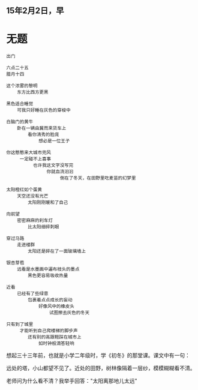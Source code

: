 
## 15年2月2日，早

# 无题

	出门
	
	六点二十五
	腊月十四
	
	这个浓雾的黎明
		东方比西方更黑
	
	黑色适合睡觉
		可我只好睡在灰色的穿梭中
	
	白脑门的黄牛
		卧在一辆由冀而来货车上
	    	看你清秀的脸庞
	        	想必是一位王子
	
	你这憨憨来大城市兜风
	     一定碰不上喜事
	          也许我这文字没写完
	               你就血流汩汩
	                    倒在了冬天，在田野里吃麦苗的幻梦里
	
	太阳橙红如个蛋黄
    	天空还没有光芒
        	太阳刚刚暖和了自己

	向前望
		密密麻麻的刹车灯
	    	比太阳细碎刺眼
	
	穿过马路
		走进楼群
	    	太阳还是碎在了一面玻璃墙上
	
	银杏芽苞
		远看是水墨画中遍布枝头的墨点
	     	黑色更容易吸收热量	
	
	近看
		已经有了些绿意
	    	包裹着点点成长的妄动
	        	好像风中的橡皮头
	            	试图擦去灰色的冬天	     
	
	只有到了城里
	     才能听到自己爬楼梯的脚步声
	     	还有别的高跟鞋踩在城市上
	        	如时钟般滴答轻响


想起三十三年前，也就是小学二年级时，学《初冬》的那堂课。课文中有一句：

远处的塔，小山都望不见了。近处的田野，树林像隔着一层纱，模模糊糊看不清。

老师问为什么看不清？我举手回答："太阳离那地儿太远"
